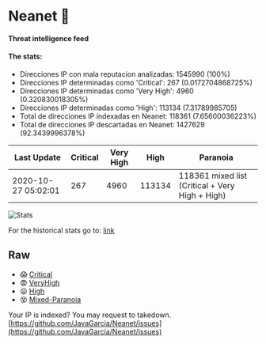 # Neanet :hocho:
#### Threat intelligence feed
#### The stats:

- Direcciones IP con mala reputacion analizadas: 1545990 (100%)
- Direcciones IP determinadas como 'Critical':  267 (0.0172704868725%)
- Direcciones IP determinadas como 'Very High':  4960 (0.320830018305%)
- Direcciones IP determinadas como 'High':  113134 (7.31789985705)
- Total de direcciones IP indexadas en Neanet:  118361 (7.65600036223%)
- Total de direcciones IP descartadas en Neanet:  1427629 (92.3439996378%)

| Last Update | Critical | Very High | High | Paranoia |
| --- | --- | --- | --- | --- |
| 2020-10-27 05:02:01 | 267 | 4960 | 113134 | 118361 mixed list (Critical + Very High + High)|

![Stats](https://docs.google.com/spreadsheets/d/e/2PACX-1vSnaNMIXVabIpDJjufMlzH7poXnshF3mgd8Is1g9ytUEzVsP5my4Trn8f-xkoLLQ38xpL3HtmUexLo6/pubchart?oid=501124687&format=image)

For the historical stats go to: [link](/stats.csv)
## Raw
- :scream: [Critical](https://raw.githubusercontent.com/JavaGarcia/Neanet/master/blacklists/neanet_critical.txt)
- :fearful: [VeryHigh](https://raw.githubusercontent.com/JavaGarcia/Neanet/master/blacklists/neanet_veryHigh.txtt)
- :frowning: [High](https://raw.githubusercontent.com/JavaGarcia/Neanet/master/blacklists/neanet_high.txt)
- :dizzy_face: [Mixed-Paranoia](https://raw.githubusercontent.com/JavaGarcia/Neanet/master/blacklists/neanet_all.txt)


Your IP is indexed? You may request to takedown. [https://github.com/JavaGarcia/Neanet/issues](https://github.com/JavaGarcia/Neanet/issues)



































































































































































































































































































































































































































































































































































































































































































































































































































































































































































































































































































































































































































































































































































































































































































































































































































































































































































